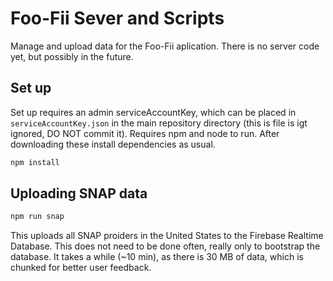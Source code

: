 # Foo-Fii Sever and Scripts

Manage and upload data for the Foo-Fii aplication. There is no server code yet, but possibly in the future.

## Set up
Set up requires an admin serviceAccountKey, which can be placed in `serviceAccountKey.json` in
the main repository directory (this is file is igt ignored, DO NOT commit it). Requires npm and node
to run. After downloading these install dependencies as usual.

```bash
npm install
```

## Uploading SNAP data

```bash
npm run snap
```
This uploads all SNAP proiders in the United States to the Firebase Realtime Database. This does not
need to be done often, really only to bootstrap the database. It takes a while (~10 min), as there is 30 MB of data,
which is chunked for better user feedback.
